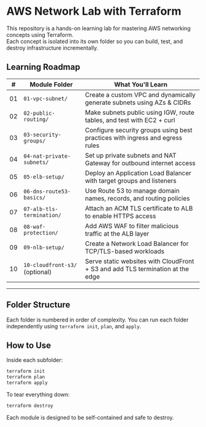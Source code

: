 # AWS Network Lab with Terraform

This repository is a hands-on learning lab for mastering AWS networking concepts using Terraform.  
Each concept is isolated into its own folder so you can build, test, and destroy infrastructure incrementally.

## Learning Roadmap

| #  | Module Folder                     | What You'll Learn                                                                 |
|----|----------------------------------|-----------------------------------------------------------------------------------|
| 01 | `01-vpc-subnet/`                 | Create a custom VPC and dynamically generate subnets using AZs & CIDRs           |
| 02 | `02-public-routing/`            | Make subnets public using IGW, route tables, and test with EC2 + curl            |
| 03 | `03-security-groups/`           | Configure security groups using best practices with ingress and egress rules     |
| 04 | `04-nat-private-subnets/`       | Set up private subnets and NAT Gateway for outbound internet access              |
| 05 | `05-elb-setup/`                 | Deploy an Application Load Balancer with target groups and listeners             |
| 06 | `06-dns-route53-basics/`        | Use Route 53 to manage domain names, records, and routing policies               |
| 07 | `07-alb-tls-termination/`       | Attach an ACM TLS certificate to ALB to enable HTTPS access                      |
| 08 | `08-waf-protection/`            | Add AWS WAF to filter malicious traffic at the ALB layer                         |
| 09 | `09-nlb-setup/`                 | Create a Network Load Balancer for TCP/TLS-based workloads                       |
| 10 | `10-cloudfront-s3/` (optional)  | Serve static websites with CloudFront + S3 and add TLS termination at the edge   |

---

## Folder Structure

Each folder is numbered in order of complexity. You can run each folder independently using `terraform init`, `plan`, and `apply`.

## How to Use

Inside each subfolder:

```bash
terraform init
terraform plan
terraform apply 
```

To tear everything down:

```bash
terraform destroy
```

Each module is designed to be self-contained and safe to destroy.